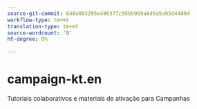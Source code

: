 ```yaml
---
source-git-commit: 848a003295e496377c95bb959a846a5a95d44094
workflow-type: tm+mt
translation-type: tm+mt
source-wordcount: '8'
ht-degree: 0%

---
```

# campaign-kt.en

Tutoriais colaborativos e materiais de ativação para Campanhas
